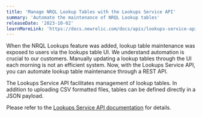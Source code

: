 ```yaml
---
title: 'Manage NRQL Lookup Tables with the Lookups Service API'
summary: 'Automate the maintenance of NRQL Lookup tables'
releaseDate: '2023-10-02'
learnMoreLink: 'https://docs.newrelic.com/docs/apis/lookups-service-api/lookups-service-api'
---
```


When the NRQL Lookups feature was added, lookup table maintenance was exposed to users via the
lookups table UI. We understand automation is crucial to our customers. Manually updating a lookup
tables through the UI each morning is not an efficient system. Now, with the Lookups Service API,
you can automate lookup table maintenance through a REST API.

The Lookups Service API facilitates management of lookup tables. In addition to uploading CSV
formatted files, tables can be defined directly in a JSON payload.

Please refer to the [Lookups Service API documentation](https://docs.newrelic.com/docs/apis/lookups-service-api/lookups-service-api) for details.

